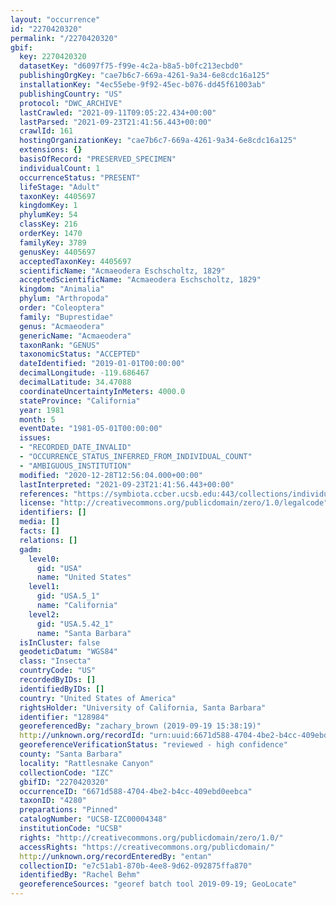 ```yaml
---
layout: "occurrence"
id: "2270420320"
permalink: "/2270420320"
gbif:
  key: 2270420320
  datasetKey: "d6097f75-f99e-4c2a-b8a5-b0fc213ecbd0"
  publishingOrgKey: "cae7b6c7-669a-4261-9a34-6e8cdc16a125"
  installationKey: "4ec55ebe-9f92-45ec-b076-dd45f61003ab"
  publishingCountry: "US"
  protocol: "DWC_ARCHIVE"
  lastCrawled: "2021-09-11T09:05:22.434+00:00"
  lastParsed: "2021-09-23T21:41:56.443+00:00"
  crawlId: 161
  hostingOrganizationKey: "cae7b6c7-669a-4261-9a34-6e8cdc16a125"
  extensions: {}
  basisOfRecord: "PRESERVED_SPECIMEN"
  individualCount: 1
  occurrenceStatus: "PRESENT"
  lifeStage: "Adult"
  taxonKey: 4405697
  kingdomKey: 1
  phylumKey: 54
  classKey: 216
  orderKey: 1470
  familyKey: 3789
  genusKey: 4405697
  acceptedTaxonKey: 4405697
  scientificName: "Acmaeodera Eschscholtz, 1829"
  acceptedScientificName: "Acmaeodera Eschscholtz, 1829"
  kingdom: "Animalia"
  phylum: "Arthropoda"
  order: "Coleoptera"
  family: "Buprestidae"
  genus: "Acmaeodera"
  genericName: "Acmaeodera"
  taxonRank: "GENUS"
  taxonomicStatus: "ACCEPTED"
  dateIdentified: "2019-01-01T00:00:00"
  decimalLongitude: -119.686467
  decimalLatitude: 34.47088
  coordinateUncertaintyInMeters: 4000.0
  stateProvince: "California"
  year: 1981
  month: 5
  eventDate: "1981-05-01T00:00:00"
  issues:
  - "RECORDED_DATE_INVALID"
  - "OCCURRENCE_STATUS_INFERRED_FROM_INDIVIDUAL_COUNT"
  - "AMBIGUOUS_INSTITUTION"
  modified: "2020-12-28T12:56:04.000+00:00"
  lastInterpreted: "2021-09-23T21:41:56.443+00:00"
  references: "https://symbiota.ccber.ucsb.edu:443/collections/individual/index.php?occid=128984"
  license: "http://creativecommons.org/publicdomain/zero/1.0/legalcode"
  identifiers: []
  media: []
  facts: []
  relations: []
  gadm:
    level0:
      gid: "USA"
      name: "United States"
    level1:
      gid: "USA.5_1"
      name: "California"
    level2:
      gid: "USA.5.42_1"
      name: "Santa Barbara"
  isInCluster: false
  geodeticDatum: "WGS84"
  class: "Insecta"
  countryCode: "US"
  recordedByIDs: []
  identifiedByIDs: []
  country: "United States of America"
  rightsHolder: "University of California, Santa Barbara"
  identifier: "128984"
  georeferencedBy: "zachary_brown (2019-09-19 15:38:19)"
  http://unknown.org/recordId: "urn:uuid:6671d588-4704-4be2-b4cc-409ebd0eebca"
  georeferenceVerificationStatus: "reviewed - high confidence"
  county: "Santa Barbara"
  locality: "Rattlesnake Canyon"
  collectionCode: "IZC"
  gbifID: "2270420320"
  occurrenceID: "6671d588-4704-4be2-b4cc-409ebd0eebca"
  taxonID: "4280"
  preparations: "Pinned"
  catalogNumber: "UCSB-IZC00004348"
  institutionCode: "UCSB"
  rights: "http://creativecommons.org/publicdomain/zero/1.0/"
  accessRights: "https://creativecommons.org/publicdomain/"
  http://unknown.org/recordEnteredBy: "entan"
  collectionID: "e7c51ab1-870b-4ee8-9d62-092875ffa870"
  identifiedBy: "Rachel Behm"
  georeferenceSources: "georef batch tool 2019-09-19; GeoLocate"
---
```


